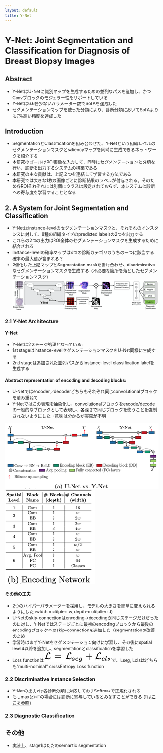 ```yaml
---
layout: default
title: Y-Net
---
```


# Y-Net: Joint Segmentation and Classification for Diagnosis of Breast Biopsy Images
## Abstract
* Y-NetはU-Netに識別マップを生成するための並列なパスを追加し、かつConvブロックのモジュラー性をサポートしている
* Y-Netは6.6倍少ないパラメーター数でSoTAを達成した
* セグメンテーションマップを使った分類により、診断分類においてSoTAよりも7%高い精度を達成した

## Introduction
* SegmentationとClassificationを組み合わせた、Y-Netという組織レベルのセグメンテーションマスクとsaliencyマップを同時に生成できるネットワークを紹介する
* 本研究のゴールはROI画像を入力して、同時にセグメンテーションと分類を行い、診断を出力するシステムの構築である
* 本研究の主な貢献は、上記２つを連結して学習する方法である
* 本研究では大きな1枚の画像ごとに診断結果のラベルが付与される。そのため各ROIそれぞれには別個にクラスは設定されておらず、本システムは診断への寄与度を学習することとなる

## 2. A System for Joint Segmentation and Classification
* Y-Netはinstance-levelのセグメンテーションマスクと、それぞれのインスタンスに対して、8種の組織タイプのpredicted labelsの2つを出力する
* これらの2つの出力はROI全体のセグメンテーションマスクを生成するために結合される
* Instance-levelの確率マップは4つの診断カテゴリのうちの一つに該当する確率の最大値が含まれる？
* 2値化した上記マップとSegmentation maskを掛け合わせ、discriminativeなセグメンテーションマスクを生成する（不必要な箇所を落としたセグメンテーションマスク）
![Image](ynet/BB8B9AAD-B6D8-4EA7-A1D0-B2F88C4414D2.png)

### 2.1 Y-Net Architecture
#### Y-Net
* Y-Netは2ステージ処理となっている:
* 1st stageはinstance-levelセグメンテーションマスクをU-Net同様に生成する
* 2nd stageは追加された並列パスからinstance-level classification labelを生成する

#### Abstract representation of encoding and decoding blocks:
* U-Netではencoder／decoderどちらもそれぞれ同じconvolutionalブロックを積み重ねて
* Y-Netではこの表現を抽象化し、convolutionalブロックをencode/decodeの一般的なブロックとして表現し、各深さで同じブロックを使うことを強制されないようにした（意味は分かるが実際が不明

![Image](ynet/7AB4AD0B-618C-423D-8AED-6BC04698C092.png)
![Image](ynet/59C752ED-70F0-4C34-A21C-9E2ACB255E24.png)

#### その他の工夫
* 2つのハイパーパラメーターを採用し、モデルの大きさを簡単に変えられるようにした (width multipier: w, depth-multiplier: d)
* U-Netのskip-connectionはencoding->decodingの同じステージだけだったのに対し、Y-Netではステージごとに最初のencodingブロックから最後のencodingブロックへのskip-connectionを追加した（segmentationの改善のため
* 学習時はまずY-Netをセグメンテーション向けに学習し、その後にspatial level4以降を追加し、segmentationとclassificationを学習した
* Loss functionは![Image](ynet/39A8C7F7-4FDC-43BC-B2C4-4F8EC4CB6181.png)で、Lseg, Lclsはどちらも”multi-nominal” crossEntropy Loss function

### 2.2 Discriminative Instance Selection
* Y-Netの出力zは各診断分類に対応しておりSoftmaxで正規化される
* もしmax(z)>Γの場合には診断に寄与しているとみなすことができる (Γは[ここを参照](https://arxiv.org/pdf/1504.07947.pdf)）

### 2.3 Diagnostic Classification


## その他
* 実装上、stage1はただのsemantic segmentation
